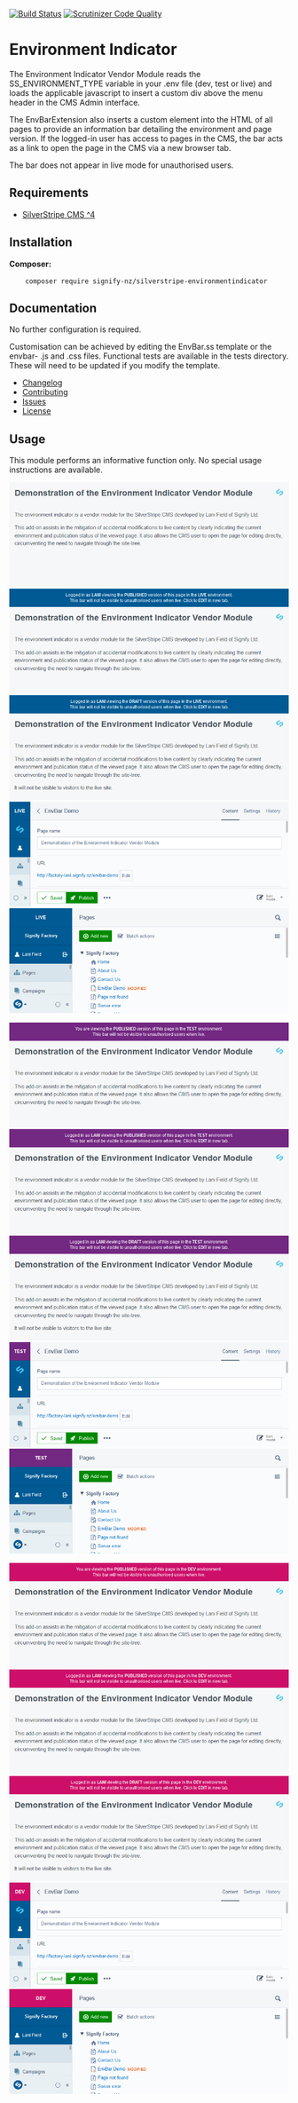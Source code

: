 [![Build Status](https://travis-ci.org/signify-nz/silverstripe-environmentindicator.svg?branch=master)](https://travis-ci.org/signify-nz/silverstripe-environmentindicator)
[![Scrutinizer Code Quality](https://scrutinizer-ci.com/g/signify-nz/silverstripe-environmentindicator/badges/quality-score.png?b=master)](https://scrutinizer-ci.com/g/signify-nz/silverstripe-environmentindicator/?branch=master)

# Environment Indicator

The Environment Indicator Vendor Module reads the SS_ENVIRONMENT_TYPE variable in your .env file (dev, test or live) and loads the applicable javascript to insert a custom div above the menu header in the CMS Admin interface.

The EnvBarExtension also inserts a custom element into the HTML of all pages to provide an information bar detailing the environment and page version. If the logged-in user has access to pages in the CMS, the bar acts as a link to open the page in the CMS via a new browser tab.

The bar does not appear in live mode for unauthorised users.

## Requirements

* [SilverStripe CMS ^4](https://github.com/silverstripe/silverstripe-cms)

## Installation

__Composer:__

```
    composer require signify-nz/silverstripe-environmentindicator
```

## Documentation

No further configuration is required.

Customisation can be achieved by editing the EnvBar.ss template or the envbar- .js and .css files. Functional tests are available in the tests directory. These will need to be updated if you modify the template.

* [Changelog](CHANGELOG.md)
* [Contributing](CONTRIBUTING.md)
* [Issues](https://github.com/signify-nz/silverstripe-environmentindicator/issues)
* [License](LICENSE.md)

## Usage

This module performs an informative function only. No special usage instructions are available.

![Live Published Anonymous](docs/en/img/Live_Pub_Anon.png)
![Live Published Editor](docs/en/img/Live_Pub_Edit.png)
![Live Draft Editor](docs/en/img/Live_Draft_Edit.png)
![Live CMS Page](docs/en/img/Live_CMS_Page.png)
![Live CMS Tree](docs/en/img/Live_CMS_Tree.png)

![Test Published Anonymous](docs/en/img/Test_Pub_Anon.png)
![Test Published Editor](docs/en/img/Test_Pub_Edit.png)
![Test Draft Editor](docs/en/img/Test_Draft_Edit.png)
![Test CMS Page](docs/en/img/Test_CMS_Page.png)
![Test CMS Tree](docs/en/img/Test_CMS_Tree.png)

![Dev Published Anonymous](docs/en/img/Dev_Pub_Anon.png)
![Dev Published Editor](docs/en/img/Dev_Pub_Edit.png)
![Dev Draft Editor](docs/en/img/Dev_Draft_Edit.png)
![Dev CMS Page](docs/en/img/Dev_CMS_Page.png)
![Dev CMS Tree](docs/en/img/Dev_CMS_Tree.png)
